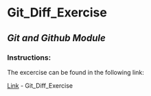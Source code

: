 # Git_Diff_Exercise

## _Git and Github Module_

### Instructions:
The excercise can be found in the following link:

[Link](https://plum-poppy-0ea.notion.site/Git-Diff-Exercise-f7829bd2783940cea14239022a6c37a9) - Git_Diff_Exercise
